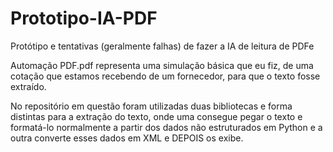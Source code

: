 # Prototipo-IA-PDF
Protótipo e tentativas (geralmente falhas) de fazer a IA de leitura de PDFe

Automação PDF.pdf representa uma simulação básica que eu fiz, de uma cotação que estamos recebendo de um fornecedor, para que o texto fosse extraído.

No repositório em questão foram utilizadas duas bibliotecas e forma distintas para a extração do texto, onde uma consegue pegar o texto e formatá-lo normalmente a partir dos dados não estruturados em Python e a outra converte esses dados em XML e DEPOIS os exibe.
